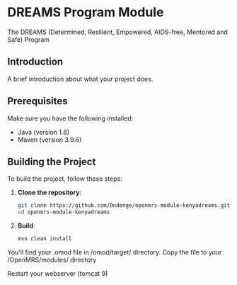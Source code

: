 # DREAMS Program Module
The DREAMS (Determined, Resilient, Empowered, AIDS-free, Mentored and Safe) Program

## Introduction
A brief introduction about what your project does.

## Prerequisites
Make sure you have the following installed:
- Java (version 1.8)
- Maven (version 3.9.6)

## Building the Project
To build the project, follow these steps:

1. **Clone the repository**:
   ```sh
   git clone https://github.com/Ondenge/openmrs-module-kenyadreams.git
   cd openmrs-module-kenyadreams


2. **Build**:
   ```sh
   mvn clean install

You'll find your .omod file in /omod/target/ directory.
Copy the file to your /OpenMRS/modules/ directory

Restart your webserver (tomcat 9)